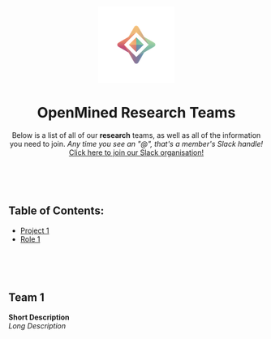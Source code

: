 <div align="center">
  <img alt="OpenMined Logo" src="/images/logo.png">
  <h1><strong>OpenMined Research Teams</strong></h1>
  <p>Below is a list of all of our <strong>research</strong> teams, as well as all of the information you need to join. <em>Any time you see an "@", that's a member's Slack handle!</em> <a href="https://slack.openmined.org">Click here to join our Slack organisation!</a>
    </p></div>
    
<br><br><br>

## Table of Contents:
- [Project 1](#project1)
- [Role 1](#role1)

<br><br><br>

## Team 1
**Short Description** <br>
*Long Description* <br>
